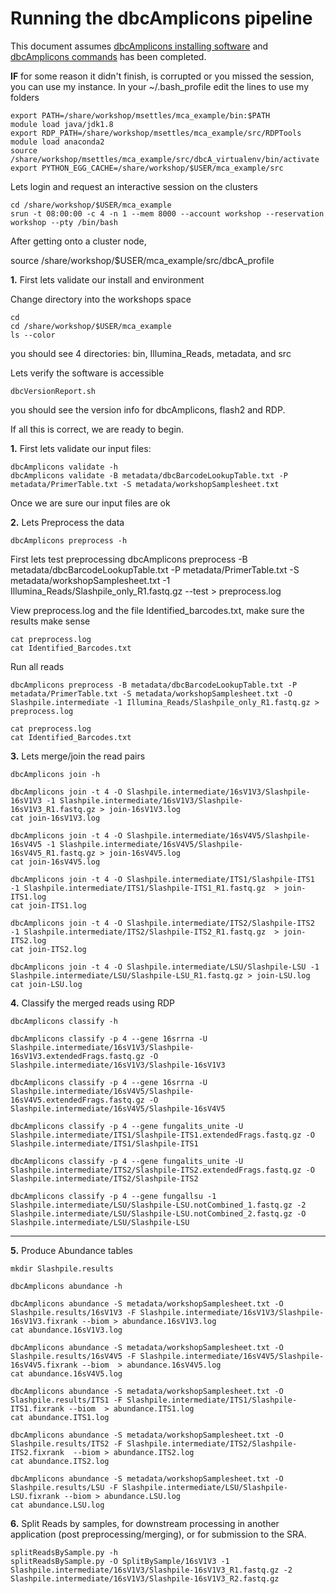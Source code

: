 Running the dbcAmplicons pipeline
===============================================

This document assumes [dbcAmplicons installing software](./dbcAmplicons_installing_software.md) and [dbcAmplicons commands](./dbcAmplicons_commands.md) has been completed.

**IF** for some reason it didn't finish, is corrupted or you missed the session, you can use my instance. In your ~/.bash_profile edit the lines to use my folders

	export PATH=/share/workshop/msettles/mca_example/bin:$PATH  
	module load java/jdk1.8
	export RDP_PATH=/share/workshop/msettles/mca_example/src/RDPTools  
	module load anaconda2
	source /share/workshop/msettles/mca_example/src/dbcA_virtualenv/bin/activate  
	export PYTHON_EGG_CACHE=/share/workshop/$USER/mca_example/src  

Lets login and request an interactive session on the clusters

	cd /share/workshop/$USER/mca_example
	srun -t 08:00:00 -c 4 -n 1 --mem 8000 --account workshop --reservation workshop --pty /bin/bash

After getting onto a cluster node,

  source /share/workshop/$USER/mca_example/src/dbcA_profile

**1\.** First lets validate our install and environment

Change directory into the workshops space

	cd
	cd /share/workshop/$USER/mca_example
	ls --color

you should see 4 directories: bin, Illumina_Reads, metadata, and src

Lets verify the software is accessible

	dbcVersionReport.sh

you should see the version info for dbcAmplicons, flash2 and RDP.

If all this is correct, we are ready to begin.

**1\.** First lets validate our input files:

	dbcAmplicons validate -h
	dbcAmplicons validate -B metadata/dbcBarcodeLookupTable.txt -P metadata/PrimerTable.txt -S metadata/workshopSamplesheet.txt

Once we are sure our input files are ok

**2\.** Lets Preprocess the data

	dbcAmplicons preprocess -h

First lets test preprocessing
	dbcAmplicons preprocess -B metadata/dbcBarcodeLookupTable.txt -P metadata/PrimerTable.txt -S metadata/workshopSamplesheet.txt -1 Illumina_Reads/Slashpile_only_R1.fastq.gz --test > preprocess.log

View preprocess.log and the file Identified_barcodes.txt, make sure the results make sense

	cat preprocess.log
	cat Identified_Barcodes.txt

Run all reads

	dbcAmplicons preprocess -B metadata/dbcBarcodeLookupTable.txt -P metadata/PrimerTable.txt -S metadata/workshopSamplesheet.txt -O Slashpile.intermediate -1 Illumina_Reads/Slashpile_only_R1.fastq.gz > preprocess.log

	cat preprocess.log
	cat Identified_Barcodes.txt

**3\.** Lets merge/join the read pairs

	dbcAmplicons join -h

	dbcAmplicons join -t 4 -O Slashpile.intermediate/16sV1V3/Slashpile-16sV1V3 -1 Slashpile.intermediate/16sV1V3/Slashpile-16sV1V3_R1.fastq.gz > join-16sV1V3.log
	cat join-16sV1V3.log

	dbcAmplicons join -t 4 -O Slashpile.intermediate/16sV4V5/Slashpile-16sV4V5 -1 Slashpile.intermediate/16sV4V5/Slashpile-16sV4V5_R1.fastq.gz > join-16sV4V5.log
	cat join-16sV4V5.log

	dbcAmplicons join -t 4 -O Slashpile.intermediate/ITS1/Slashpile-ITS1 -1 Slashpile.intermediate/ITS1/Slashpile-ITS1_R1.fastq.gz  > join-ITS1.log
	cat join-ITS1.log

	dbcAmplicons join -t 4 -O Slashpile.intermediate/ITS2/Slashpile-ITS2 -1 Slashpile.intermediate/ITS2/Slashpile-ITS2_R1.fastq.gz  > join-ITS2.log
	cat join-ITS2.log

	dbcAmplicons join -t 4 -O Slashpile.intermediate/LSU/Slashpile-LSU -1 Slashpile.intermediate/LSU/Slashpile-LSU_R1.fastq.gz > join-LSU.log
	cat join-LSU.log

**4\.** Classify the merged reads using RDP

	dbcAmplicons classify -h

	dbcAmplicons classify -p 4 --gene 16srrna -U Slashpile.intermediate/16sV1V3/Slashpile-16sV1V3.extendedFrags.fastq.gz -O Slashpile.intermediate/16sV1V3/Slashpile-16sV1V3

	dbcAmplicons classify -p 4 --gene 16srrna -U Slashpile.intermediate/16sV4V5/Slashpile-16sV4V5.extendedFrags.fastq.gz -O Slashpile.intermediate/16sV4V5/Slashpile-16sV4V5

	dbcAmplicons classify -p 4 --gene fungalits_unite -U Slashpile.intermediate/ITS1/Slashpile-ITS1.extendedFrags.fastq.gz -O Slashpile.intermediate/ITS1/Slashpile-ITS1

	dbcAmplicons classify -p 4 --gene fungalits_unite -U Slashpile.intermediate/ITS2/Slashpile-ITS2.extendedFrags.fastq.gz -O Slashpile.intermediate/ITS2/Slashpile-ITS2

	dbcAmplicons classify -p 4 --gene fungallsu -1 Slashpile.intermediate/LSU/Slashpile-LSU.notCombined_1.fastq.gz -2 Slashpile.intermediate/LSU/Slashpile-LSU.notCombined_2.fastq.gz -O Slashpile.intermediate/LSU/Slashpile-LSU

---

**5\.** Produce Abundance tables

	mkdir Slashpile.results

	dbcAmplicons abundance -h

	dbcAmplicons abundance -S metadata/workshopSamplesheet.txt -O Slashpile.results/16sV1V3 -F Slashpile.intermediate/16sV1V3/Slashpile-16sV1V3.fixrank --biom > abundance.16sV1V3.log
	cat abundance.16sV1V3.log

	dbcAmplicons abundance -S metadata/workshopSamplesheet.txt -O Slashpile.results/16sV4V5 -F Slashpile.intermediate/16sV4V5/Slashpile-16sV4V5.fixrank --biom  > abundance.16sV4V5.log
	cat abundance.16sV4V5.log

	dbcAmplicons abundance -S metadata/workshopSamplesheet.txt -O Slashpile.results/ITS1 -F Slashpile.intermediate/ITS1/Slashpile-ITS1.fixrank --biom  > abundance.ITS1.log
	cat abundance.ITS1.log

	dbcAmplicons abundance -S metadata/workshopSamplesheet.txt -O Slashpile.results/ITS2 -F Slashpile.intermediate/ITS2/Slashpile-ITS2.fixrank  --biom > abundance.ITS2.log
	cat abundance.ITS2.log

	dbcAmplicons abundance -S metadata/workshopSamplesheet.txt -O Slashpile.results/LSU -F Slashpile.intermediate/LSU/Slashpile-LSU.fixrank --biom > abundance.LSU.log
	cat abundance.LSU.log

**6\.** Split Reads by samples, for downstream processing in another application (post preprocessing/merging), or for submission to the SRA.

	splitReadsBySample.py -h
	splitReadsBySample.py -O SplitBySample/16sV1V3 -1 Slashpile.intermediate/16sV1V3/Slashpile-16sV1V3_R1.fastq.gz -2 Slashpile.intermediate/16sV1V3/Slashpile-16sV1V3_R2.fastq.gz

